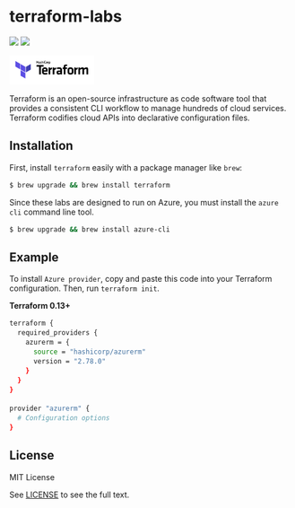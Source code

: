 # terraform-labs

![](https://img.shields.io/badge/terraform-v1.0.6-blueviolet?logo=terraform)
![](https://img.shields.io/badge/azure-v2.78.0-blue?logo=microsoftazure)

<img src="images/terraform_logo.png" width="30%" />

Terraform is an open-source infrastructure as code software tool that provides a consistent CLI workflow to manage hundreds of cloud services. Terraform codifies cloud APIs into declarative configuration files.

## Installation

First, install `terraform` easily with a package manager like `brew`: 

```sh
$ brew upgrade && brew install terraform
```

Since these labs are designed to run on Azure, you must install the `azure cli` command line tool.

```sh
$ brew upgrade && brew install azure-cli
```

## Example

To install `Azure provider`, copy and paste this code into your Terraform configuration. Then, run `terraform init`.

**Terraform 0.13+**

```sh
terraform {
  required_providers {
    azurerm = {
      source = "hashicorp/azurerm"
      version = "2.78.0"
    }
  }
}

provider "azurerm" {
  # Configuration options
}
```

## License

MIT License

See [LICENSE](https://github.com/aramirol/terraform-labs/blob/main/LICENSE) to see the full text.

